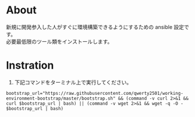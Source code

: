 # About

新規に開発参入した人がすぐに環境構築できるようにするための ansible 設定です。  
必要最低限のツール類をインストールします。

# Instration

1. 下記コマンドをターミナル上で実行してください。

```console
bootstrap_url="https://raw.githubusercontent.com/qwerty2501/working-environment-bootstrap/master/bootstrap.sh" && (command -v curl 2>&1 && curl $bootstrap_url | bash) || (command -v wget 2>&1 && wget -q -O - $bootstrap_url | bash)
```
